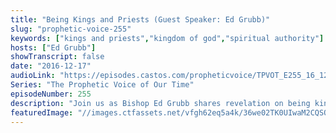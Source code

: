 ```yaml
---
title: "Being Kings and Priests (Guest Speaker: Ed Grubb)"
slug: "prophetic-voice-255"
keywords: ["kings and priests","kingdom of god","spiritual authority"]
hosts: ["Ed Grubb"]
showTranscript: false
date: "2016-12-17"
audioLink: "https://episodes.castos.com/propheticvoice/TPVOT_E255_16_12_17-18_Being_Kings_and_Priests.mp3"
Series: "The Prophetic Voice of Our Time"
episodeNumber: 255
description: "Join us as Bishop Ed Grubb shares revelation on being kings and priests."
featuredImage: "//images.ctfassets.net/vfgh62eq5a4k/36we02TK0UIwaM2CQSOaus/dc38d84ade009abd60c86d10ecaf5096/IMG_1417__edit___1_.jpg"
---
```

